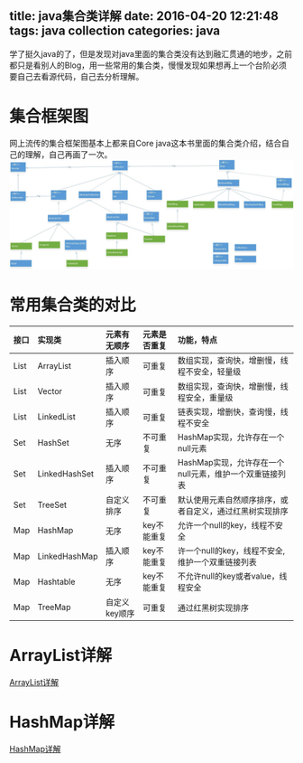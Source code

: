 title: java集合类详解
date: 2016-04-20 12:21:48
tags: 
 java
 collection
categories:
 java
---

学了挺久java的了，但是发现对java里面的集合类没有达到融汇贯通的地步，之前都只是看别人的Blog，用一些常用的集合类，慢慢发现如果想再上一个台阶必须要自己去看源代码，自己去分析理解。

# 集合框架图
网上流传的集合框架图基本上都来自Core java这本书里面的集合类介绍，结合自己的理解，自己再画了一次。
![Java Collection](/images/java_collection.jpg)

<!--more -->
# 常用集合类的对比

|接口|实现类|元素有无顺序|元素是否重复|功能，特点|
|:---|:---|:----|:---|:---|
| List | ArrayList | 插入顺序 | 可重复 | 数组实现，查询快，增删慢，线程不安全，轻量级| 
| List | Vector | 插入顺序 | 可重复 | 数组实现，查询快，增删慢，线程安全，重量级| 
| List | LinkedList | 插入顺序 | 可重复 | 链表实现，增删快，查询慢，线程不安全|
| Set | HashSet | 无序 | 不可重复 | HashMap实现，允许存在一个null元素|
| Set | LinkedHashSet | 插入顺序 | 不可重复 | HashMap实现，允许存在一个null元素，维护一个双重链接列表|
| Set | TreeSet | 自定义排序 | 不可重复 | 默认使用元素自然顺序排序，或者自定义，通过红黑树实现排序|
| Map | HashMap | 无序 | key不能重复 | 允许一个null的key，线程不安全|
| Map | LinkedHashMap | 插入顺序 | key不能重复 | 许一个null的key，线程不安全,维护一个双重链接列表|
| Map | Hashtable | 无序 | key不能重复 | 不允许null的key或者value，线程安全|
| Map | TreeMap | 自定义key顺序 | 可重复 | 通过红黑树实现排序|

# ArrayList详解

[ArrayList详解](../java8-ArrayList详解)
# HashMap详解
[HashMap详解](../java8-HashMap详解)

